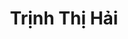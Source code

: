 ---
layout: album_gallery
resource: instagram
title: "Trịnh Thị Hải"
description: "Instagram albums of Trịnh Thị Hải</br>. Username: iamhaiiii"
active: gallery
images:
- image_path: /iamhaiiii/1/20240901_174400_457881096_3744636652463350_7586338612317066235_n.jpg
  gallery-folder: /gallery/iamhaiiii/1/
  gallery-name: 1
  gallery-date: April 2025
- image_path: /iamhaiiii/10/20240826_204749_457130232_417745310794310_318317720784329789_n.jpg
  gallery-folder: /gallery/iamhaiiii/10/
  gallery-name: 10
  gallery-date: April 2025
- image_path: /iamhaiiii/11/20230530_115829_350242012_1199631277364187_5038385751003839196_n.jpg
  gallery-folder: /gallery/iamhaiiii/11/
  gallery-name: 11
  gallery-date: April 2025
- image_path: /iamhaiiii/2/20241013_104624_462995843_1074586897623379_864467059425990144_n.jpg
  gallery-folder: /gallery/iamhaiiii/2/
  gallery-name: 2
  gallery-date: April 2025
- image_path: /iamhaiiii/3/20241110_173314_466740336_584187944265733_1494430312071215335_n.jpg
  gallery-folder: /gallery/iamhaiiii/3/
  gallery-name: 3
  gallery-date: April 2025
- image_path: /iamhaiiii/4/20241124_193312_468171354_595009283097878_870455318140872891_n.jpg
  gallery-folder: /gallery/iamhaiiii/4/
  gallery-name: 4
  gallery-date: April 2025
- image_path: /iamhaiiii/5/20250124_195349_474573345_18328535455089746_4592405163860617218_n.jpg
  gallery-folder: /gallery/iamhaiiii/5/
  gallery-name: 5
  gallery-date: April 2025
- image_path: /iamhaiiii/6/20250223_113954_481586586_18331922767089746_4731511791486733565_n.jpg
  gallery-folder: /gallery/iamhaiiii/6/
  gallery-name: 6
  gallery-date: April 2025
- image_path: /iamhaiiii/7/20230909_022711_375603403_615292847353161_2610103411950880797_n.jpg
  gallery-folder: /gallery/iamhaiiii/7/
  gallery-name: 7
  gallery-date: April 2025
- image_path: /iamhaiiii/8/20241112_230015_466806203_1616203315992045_6144467446065438955_n.jpg
  gallery-folder: /gallery/iamhaiiii/8/
  gallery-name: 8
  gallery-date: April 2025
- image_path: /iamhaiiii/9/20240903_225830_458085329_496105179806884_6227514795342233431_n.jpg
  gallery-folder: /gallery/iamhaiiii/9/
  gallery-name: 9
  gallery-date: April 2025
- image_path: /iamhaiiii/sm/20230802_202624_364301358_1206630896670135_2194847364108843688_n.jpg
  gallery-folder: /gallery/iamhaiiii/sm/
  gallery-name: sm
  gallery-date: April 2025
---